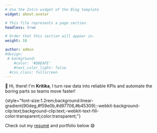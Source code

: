 ```yaml
---
# Use the Intro widget of the Blog template
widget: about.avatar

# This file represents a page section.
headless: true

# Order that this section will appear in.
weight: 10

author: admin
#design:
 # background:
    #color: '#DBEAFE'
    #text_color_light: false
  #css_class: fullscreen
---
```


👋 Hi, there! I'm **Kritika**, I turn raw data into reliable KPIs and automate the boring parts so teams move faster!

                                       
{style="font-size:1.2rem;background:linear-gradient(90deg,#f59e0b,#d97706,#b45309);-webkit-background-clip:text;background-clip:text;-webkit-text-fill-color:transparent;color:transparent;"}

Check out my [resumé](/about/) and portfolio below 😄

